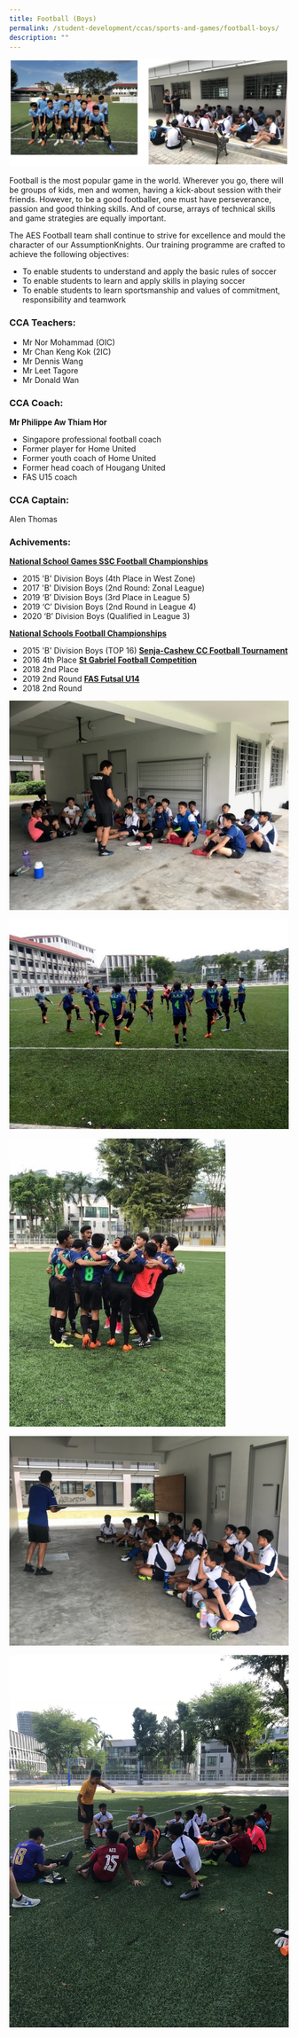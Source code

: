 ```yaml
---
title: Football (Boys)
permalink: /student-development/ccas/sports-and-games/football-boys/
description: ""
---
```

![Football (Boys)](/images/Football%20Boys1.jpg)

Football is the most popular game in the world. Wherever you go, there will be groups of kids, men and women, having a kick-about session with their friends. However, to be a good footballer, one must have perseverance, passion and good thinking skills. And of course, arrays of technical skills and game strategies are equally important.

  

The AES Football team shall continue to strive for excellence and mould the character of our AssumptionKnights. Our training programme are crafted to achieve the following objectives:

*   To enable students to understand and apply the basic rules of soccer
*   To enable students to learn and apply skills in playing soccer
*   To enable students to learn sportsmanship and values of commitment, responsibility and teamwork
  

### CCA Teachers:

* Mr Nor Mohammad (OIC)  
* Mr Chan Keng Kok (2IC)  
* Mr Dennis Wang  
* Mr Leet Tagore  
* Mr Donald Wan


### CCA Coach:
**Mr Philippe Aw Thiam Hor**
* Singapore professional football coach
* Former player for Home United
* Former youth coach of Home United
* Former head coach of Hougang United
* FAS U15 coach

### CCA Captain:
Alen Thomas

### Achivements:

**<u>National School Games SSC Football Championships</u>**
* 2015 'B' Division Boys (4th Place in West Zone)
* 2017 'B' Division Boys (2nd Round: Zonal League)
* 2019 ‘B’ Division Boys (3rd Place in League 5)
* 2019 ‘C’ Division Boys (2nd Round in League 4)
* 2020 ‘B’ Division Boys (Qualified in League 3)

**<u>National Schools Football Championships</u>**
* 2015 'B' Division Boys (TOP 16)
**<u>Senja-Cashew CC Football Tournament</u>**
* 2016 4th Place
**<u>St Gabriel Football Competition</u>**
* 2018 2nd Place
* 2019 2nd Round
**<u>FAS Futsal U14</u>**
* 2018 2nd Round

![Football (Boys)](/images/APic3.jpeg)

![Football (Boys)](/images/APic4.jpeg)

![Football (Boys)](/images/APic6.jpeg)

![Football (Boys)](/images/APic7.jpeg)

![Football (Boys)](/images/APic8.jpeg)